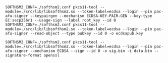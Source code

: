 `SOFTHSM2_CONF=./softhsm2.conf pkcs11-tool --module=./src/lib/libsofthsm2.so --token-label=ecdsa --login --pin pac-afu-signer --keypairgen --mechanism ECDSA-KEY-PAIR-GEN --key-type EC:secp256r1 --usage-sign --label root_key --id 0`
`SOFTHSM2_CONF=./softhsm2.conf pkcs11-tool --module=./src/lib/libsofthsm2.so --token-label=ecdsa --login --pin pac-afu-signer --read-object --type pubkey --id 0 -o ecdsapub.key`

`SOFTHSM2_CONF=./softhsm2.conf pkcs11-tool --module=./src/lib/libsofthsm2.so --token-label=ecdsa --login --pin pac-afu-signer --mechanism ECDSA --sign --id 0 -o sig.bin -i data.bin --signature-format openssl`